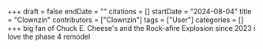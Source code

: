 +++
draft = false
endDate = ""
citations = []
startDate = "2024-08-04"
title = "Clownzin"
contributors = ["Clownzin"]
tags = ["User"]
categories = []
+++
big fan of Chuck E. Cheese's and the Rock-afire Explosion since 2023
i love the phase 4 remodel
